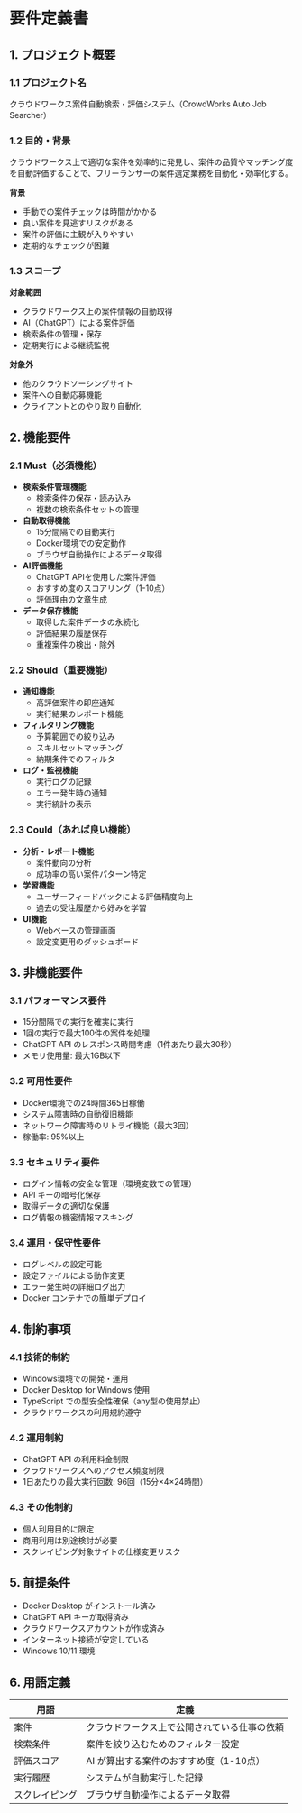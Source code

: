 # 要件定義書

## 1. プロジェクト概要

### 1.1 プロジェクト名
クラウドワークス案件自動検索・評価システム（CrowdWorks Auto Job Searcher）

### 1.2 目的・背景
クラウドワークス上で適切な案件を効率的に発見し、案件の品質やマッチング度を自動評価することで、フリーランサーの案件選定業務を自動化・効率化する。

**背景**
- 手動での案件チェックは時間がかかる
- 良い案件を見逃すリスクがある
- 案件の評価に主観が入りやすい
- 定期的なチェックが困難

### 1.3 スコープ
**対象範囲**
- クラウドワークス上の案件情報の自動取得
- AI（ChatGPT）による案件評価
- 検索条件の管理・保存
- 定期実行による継続監視

**対象外**
- 他のクラウドソーシングサイト
- 案件への自動応募機能
- クライアントとのやり取り自動化

## 2. 機能要件

### 2.1 Must（必須機能）
- **検索条件管理機能**
  - 検索条件の保存・読み込み
  - 複数の検索条件セットの管理
- **自動取得機能**
  - 15分間隔での自動実行
  - Docker環境での安定動作
  - ブラウザ自動操作によるデータ取得
- **AI評価機能**
  - ChatGPT APIを使用した案件評価
  - おすすめ度のスコアリング（1-10点）
  - 評価理由の文章生成
- **データ保存機能**
  - 取得した案件データの永続化
  - 評価結果の履歴保存
  - 重複案件の検出・除外

### 2.2 Should（重要機能）
- **通知機能**
  - 高評価案件の即座通知
  - 実行結果のレポート機能
- **フィルタリング機能**
  - 予算範囲での絞り込み
  - スキルセットマッチング
  - 納期条件でのフィルタ
- **ログ・監視機能**
  - 実行ログの記録
  - エラー発生時の通知
  - 実行統計の表示

### 2.3 Could（あれば良い機能）
- **分析・レポート機能**
  - 案件動向の分析
  - 成功率の高い案件パターン特定
- **学習機能**
  - ユーザーフィードバックによる評価精度向上
  - 過去の受注履歴から好みを学習
- **UI機能**
  - Webベースの管理画面
  - 設定変更用のダッシュボード

## 3. 非機能要件

### 3.1 パフォーマンス要件
- 15分間隔での実行を確実に実行
- 1回の実行で最大100件の案件を処理
- ChatGPT API のレスポンス時間考慮（1件あたり最大30秒）
- メモリ使用量: 最大1GB以下

### 3.2 可用性要件
- Docker環境での24時間365日稼働
- システム障害時の自動復旧機能
- ネットワーク障害時のリトライ機能（最大3回）
- 稼働率: 95%以上

### 3.3 セキュリティ要件
- ログイン情報の安全な管理（環境変数での管理）
- API キーの暗号化保存
- 取得データの適切な保護
- ログ情報の機密情報マスキング

### 3.4 運用・保守性要件
- ログレベルの設定可能
- 設定ファイルによる動作変更
- エラー発生時の詳細ログ出力
- Docker コンテナでの簡単デプロイ

## 4. 制約事項

### 4.1 技術的制約
- Windows環境での開発・運用
- Docker Desktop for Windows 使用
- TypeScript での型安全性確保（any型の使用禁止）
- クラウドワークスの利用規約遵守

### 4.2 運用制約
- ChatGPT API の利用料金制限
- クラウドワークスへのアクセス頻度制限
- 1日あたりの最大実行回数: 96回（15分×4×24時間）

### 4.3 その他制約
- 個人利用目的に限定
- 商用利用は別途検討が必要
- スクレイピング対象サイトの仕様変更リスク

## 5. 前提条件
- Docker Desktop がインストール済み
- ChatGPT API キーが取得済み
- クラウドワークスアカウントが作成済み
- インターネット接続が安定している
- Windows 10/11 環境

## 6. 用語定義
| 用語 | 定義 |
|------|------|
| 案件 | クラウドワークス上で公開されている仕事の依頼 |
| 検索条件 | 案件を絞り込むためのフィルター設定 |
| 評価スコア | AI が算出する案件のおすすめ度（1-10点） |
| 実行履歴 | システムが自動実行した記録 |
| スクレイピング | ブラウザ自動操作によるデータ取得 | 